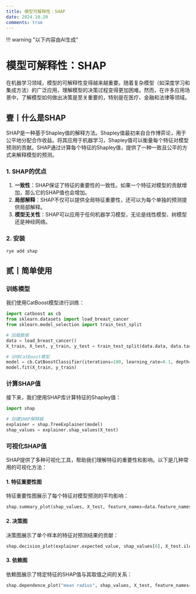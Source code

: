 ```yaml
---
title: 模型可解释性：SHAP
date: 2024.10.20
comments: true
---
```


!!! warning "以下内容由AI生成"

# 模型可解释性：SHAP

在机器学习领域，模型的可解释性变得越来越重要。随着复杂模型（如深度学习和集成方法）的广泛应用，理解模型的决策过程变得更加困难。然而，在许多应用场景中，了解模型如何做出决策是至关重要的，特别是在医疗、金融和法律等领域。

## 壹丨什么是SHAP

SHAP是一种基于Shapley值的解释方法。Shapley值最初来自合作博弈论，用于公平地分配合作收益。将其应用于机器学习，Shapley值可以衡量每个特征对模型预测的贡献。SHAP通过计算每个特征的Shapley值，提供了一种一致且公平的方式来解释模型的预测。

### 1. SHAP的优点

1. __一致性__：SHAP保证了特征的重要性的一致性。如果一个特征对模型的贡献增加，那么它的SHAP值也会增加。
2. __局部解释__：SHAP不仅可以提供全局特征重要性，还可以为每个单独的预测提供局部解释。
3. __模型无关性__：SHAP可以应用于任何机器学习模型，无论是线性模型、树模型还是神经网络。

### 2. 安装

```bash
rye add shap
```

## 贰丨简单使用

### 训练模型

我们使用CatBoost模型进行训练：

```python
import catboost as cb
from sklearn.datasets import load_breast_cancer
from sklearn.model_selection import train_test_split

# 加载数据
data = load_breast_cancer()
X_train, X_test, y_train, y_test = train_test_split(data.data, data.target, test_size=0.2, random_state=42)

# 训练CatBoost模型
model = cb.CatBoostClassifier(iterations=100, learning_rate=0.1, depth=6, verbose=0)
model.fit(X_train, y_train)
```

### 计算SHAP值

接下来，我们使用SHAP库计算特征的Shapley值：

```python
import shap

# 创建SHAP解释器
explainer = shap.TreeExplainer(model)
shap_values = explainer.shap_values(X_test)
```

### 可视化SHAP值

SHAP提供了多种可视化工具，帮助我们理解特征的重要性和影响。以下是几种常用的可视化方法：

#### 1. 特征重要性图

特征重要性图展示了每个特征对模型预测的平均影响：

```python
shap.summary_plot(shap_values, X_test, feature_names=data.feature_names)
```

#### 2. 决策图

决策图展示了单个样本的特征对预测结果的贡献：

```python
shap.decision_plot(explainer.expected_value, shap_values[0], X_test.iloc[0])
```

#### 3. 依赖图

依赖图展示了特定特征的SHAP值与其取值之间的关系：

```python
shap.dependence_plot("mean radius", shap_values, X_test, feature_names=data.feature_names)
```

